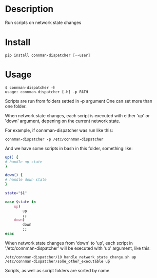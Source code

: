 # Description

Run scripts on network state changes

# Install

    pip install connman-dispatcher [--user]


# Usage

    $ connman-dispatcher -h
    usage: connman-dispatcher [-h] -p PATH

Scripts are run from folders setted in -p argument
One can set more than one folder.

When network state changes, each script is executed with either 'up' or 'down'
argument, depening on the current network state.

For example, if connman-dispatcher was run like this:

    connman-dispatcher -p /etc/connman-dispatcher

And we have some scripts in bash in this folder, something like:

```bash
up() {
# handle up state
}

down() {
# handle down state
}

state="$1"

case $state in
    up)
        up
        ;;
    down)
        down
        ;;
esac
```

When network state changes from 'down' to 'up', each script in '/etc/connman-dispatcher'
will be executed with 'up' argument, like this:

    /etc/connman-dispatcher/10_handle_network_state_change.sh up
    /etc/connman-dispatcher/some_other_executable up


Scripts, as well as script folders are sorted by name.

